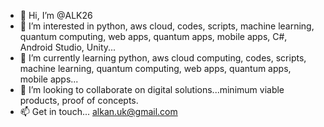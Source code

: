 - 👋 Hi, I’m @ALK26
- 👀 I’m interested in python, aws cloud, codes, scripts, machine learning, quantum computing, web apps, quantum apps, mobile apps, C#, Android Studio, Unity...
- 🌱 I’m currently learning python, aws cloud computing, codes, scripts, machine learning, quantum computing, web apps, quantum apps, mobile apps...
- 💞️ I’m looking to collaborate on digital solutions...minimum viable products, proof of concepts.
- 📫 Get in touch... alkan.uk@gmail.com

<!---
ALK26/ALK26 is a ✨ special ✨ repository because its `README.md` (this file) appears on your GitHub profile.
You can click the Preview link to take a look at your changes.
--->
